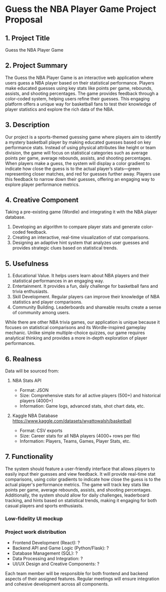 # Guess the NBA Player Game Project Proposal

## 1. Project Title

Guess the NBA Player Game

## 2. Project Summary

The Guess the NBA Player Game is an interactive web application where users guess a NBA player based on their statistical performance. Players make educated guesses using key stats like points per game, rebounds, assists, and shooting percentages. The game provides feedback through a color-coded system, helping users refine their guesses. This engaging platform offers a unique way for basketball fans to test their knowledge of player statistics and explore the rich data of the NBA.

## 3. Description

Our project is a sports-themed guessing game where players aim to identify a mystery basketball player by making educated guesses based on key performance stats. Instead of using physical attributes like height or team division, the game will focus on statistical categories such as average points per game, average rebounds, assists, and shooting percentages. When players make a guess, the system will display a color gradient to indicate how close the guess is to the actual player’s stats—green representing closer matches, and red for guesses further away. Players use this feedback to narrow down their guesses, offering an engaging way to explore player performance metrics.

## 4. Creative Component

Taking a pre-existing game (Wordle) and integrating it with the NBA player database.
1. Developing an algorithm to compare player stats and generate color-coded feedback.
2. Creating an interactive, real-time visualization of stat comparisons.
3. Designing an adaptive hint system that analyzes user guesses and provides strategic clues based on statistical trends.

## 5. Usefulness

1. Educational Value. It helps users learn about NBA players and their statistical performances in an engaging way.
2. Entertainment. It provides a fun, daily challenge for basketball fans and trivia enthusiasts.
3. Skill Development. Regular players can improve their knowledge of NBA statistics and player comparisons.
4. Community Building. Leaderboards and shareable results create a sense of community among users.

While there are other NBA trivia games, our application is unique because it focuses on statistical comparisons and its Wordle-inspired gameplay mechanic. Unlike simple multiple-choice quizzes, our game requires analytical thinking and provides a more in-depth exploration of player performances.


## 6. Realness

Data will be sourced from:

1. NBA Stats API
   - Format: JSON
   - Size: Comprehensive stats for all active players (500+) and historical players (4000+)
   - Information: Game logs, advanced stats, shot chart data, etc.

2. Kaggle NBA Database
   https://www.kaggle.com/datasets/wyattowalsh/basketball
   - Format: CSV exports
   - Size: Career stats for all NBA players (4000+ rows per file)
   - Information: Players, Teams, Games, Player Stats, etc.

## 7. Functionality

The system should feature a user-friendly interface that allows players to easily input their guesses and view feedback. It will provide real-time stat comparisons, using color gradients to indicate how close the guess is to the actual player's performance metrics. The game will track key stats like points per game, average rebounds, assists, and shooting percentages. Additionally, the system should allow for daily challenges, leaderboard tracking, and hints based on statistical trends, making it engaging for both casual players and sports enthusiasts.

### Low-fidelity UI mockup

### Project work distribution

- Frontend Development (React): ?
- Backend API and Game Logic (Python/Flask): ?
- Database Management (SQL): ?
- Data Processing and Integration: ?
- UI/UX Design and Creative Components: ?

Each team member will be responsible for both frontend and backend aspects of their assigned features. Regular meetings will ensure integration and cohesive development across all components.
